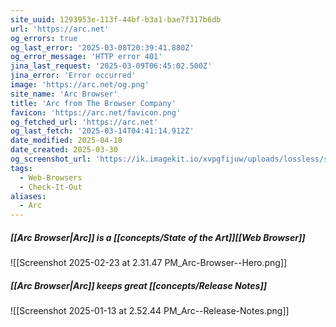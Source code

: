 ```yaml
---
site_uuid: 1293953e-113f-44bf-b3a1-bae7f317b6db
url: 'https://arc.net'
og_errors: true
og_last_error: '2025-03-08T20:39:41.880Z'
og_error_message: 'HTTP error 401'
jina_last_request: '2025-03-09T06:45:02.500Z'
jina_error: 'Error occurred'
image: 'https://arc.net/og.png'
site_name: 'Arc Browser'
title: 'Arc from The Browser Company'
favicon: 'https://arc.net/favicon.png'
og_fetched_url: 'https://arc.net'
og_last_fetch: '2025-03-14T04:41:14.912Z'
date_modified: 2025-04-18
date_created: 2025-03-30
og_screenshot_url: 'https://ik.imagekit.io/xvpgfijuw/uploads/lossless/screenshots/20250527_Arc_Browser_og_screenshot.jpeg'
tags:
  - Web-Browsers
  - Check-It-Out
aliases:
  - Arc
---
```


##### [[Arc Browser|Arc]] is a [[concepts/State of the Art]][[Web Browser]]

![[Screenshot 2025-02-23 at 2.31.47 PM_Arc-Browser--Hero.png]]
##### [[Arc Browser|Arc]] keeps great [[concepts/Release Notes]]
![[Screenshot 2025-01-13 at 2.52.44 PM_Arc--Release-Notes.png]]
